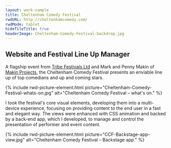 ```yaml
---
layout: work-sample
title: Cheltenham Comedy Festival
rwdURL: http://cheltenhamcomedy.com/
rwdMode: tablet
hideTileTitle: true
headerImage: Cheltenham-Comedy-Festival-backdrop.jpg
---
```


## Website and Festival Line Up Manager

A flagship event from [Tribe Festivals Ltd](http://www.tribefestivals.com/ "To: the website of Tribe – the event producers.") and Mark and Penny Makin of [Makin Projects](http://www.makinprojects.co.uk/ "To: the website of Makin Projects, working with outstanding theatre, dance and comedy."), the Cheltenham Comedy Festival presents an enviable line up of top comedians and up and coming stars.

{% include rwd-picture-element.html picture="Cheltenham-Comedy-Festival-whats-on.jpg" alt="Cheltenham Comedy Festival – what's on." %}

I took the festival's core visual elements, developing them into a multi-device experience, focusing on providing content to the end user in a fast and elegant way. The views were enhanced with CSS animation and backed by a back-end app, which I developed, to manage and control the presentation of performer and event content.

{% include rwd-picture-element.html picture="CCF-Backstage-app-view.jpg" alt="Cheltenham Comedy Festival – Backstage app." %}
